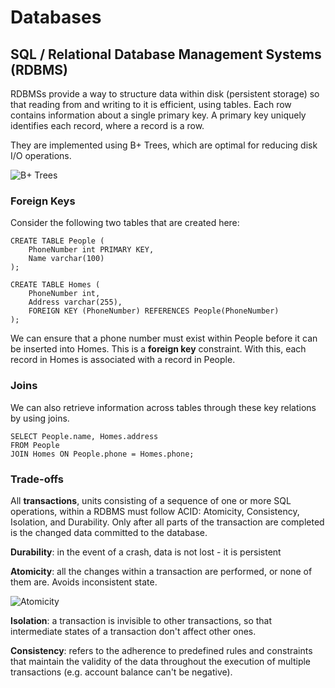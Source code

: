 # Databases

## SQL / Relational Database Management Systems (RDBMS)
RDBMSs provide a way to structure data within disk (persistent storage) so that reading from and writing to it is efficient, using tables.  Each row contains information about a single primary key. A primary key uniquely identifies each record, where a record is a row.

They are implemented using B+ Trees, which are optimal for reducing disk I/O operations. 

![B+ Trees](./images/b-plus-trees.avif)

### Foreign Keys
Consider the following two tables that are created here:

```
CREATE TABLE People (
    PhoneNumber int PRIMARY KEY,
    Name varchar(100)
);
```

```
CREATE TABLE Homes (
    PhoneNumber int,
    Address varchar(255),
    FOREIGN KEY (PhoneNumber) REFERENCES People(PhoneNumber)
);
```

We can ensure that a phone number must exist within People before it can be inserted into Homes. This is a **foreign key** constraint. With this, each record in Homes is associated with a record in People.

### Joins
We can also retrieve information across tables through these key relations by using joins.

```
SELECT People.name, Homes.address
FROM People
JOIN Homes ON People.phone = Homes.phone;
```

### Trade-offs
All **transactions**, units consisting of a sequence of one or more SQL operations, within a RDBMS must follow ACID: Atomicity, Consistency, Isolation, and Durability. Only after all parts of the transaction are completed is the changed data committed to the database.

**Durability**: in the event of a crash, data is not lost - it is persistent

**Atomicity**: all the changes within a transaction are performed, or none of them are. Avoids inconsistent state.

![Atomicity](./images/atomicity.avif)

**Isolation**: a transaction is invisible to other transactions, so that intermediate states of a transaction don't affect other ones.

**Consistency**: refers to the adherence to predefined rules and constraints that maintain the validity of the data throughout the execution of multiple transactions (e.g. account balance can't be negative).